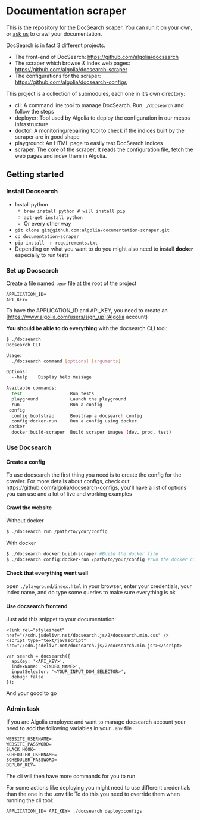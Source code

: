 # Documentation scraper

This is the repository for the DocSearch scaper. You can run it on your own, or [ask us](https://community.algolia.com/docsearch/) to crawl your documentation. 

DocSearch is in fact 3 different projects.
* The front-end of DocSearch: https://github.com/algolia/docsearch
* The scraper which browse & index web pages: https://github.com/algolia/docsearch-scraper
* The configurations for the scraper: https://github.com/algolia/docsearch-configs

This project is a collection of submodules, each one in it’s own directory:
* cli: A command line tool to manage DocSearch. Run `./docsearch` and follow the steps
* deployer: Tool used by Algolia to deploy the configuration in our mesos infrastructure
* doctor: A monitoring/repairing tool to check if the indices built by the scraper are in good shape
* playground: An HTML page to easily test DocSearch indices
* scraper: The core of the scraper. It reads the configuration file, fetch the web pages and index them in Algolia.


## Getting started

### Install Docsearch

- Install python
  - `brew install python # will install pip`
  - `apt-get install python`
  - Or every other way 
- `git clone git@github.com:algolia/documentation-scraper.git`
- `cd documentation-scraper`
- `pip install -r requirements.txt`
- Depending on what you want to do you might also need to install **docker** especially to run tests

### Set up Docsearch

Create a file named `.env` file at the root of the project

```
APPLICATION_ID=
API_KEY=
```

To have the APPLICATION_ID and API_KEY, you need to create an [https://www.algolia.com/users/sign_up](Algolia account)

**You should be able to do everything** with the docsearch CLI tool:

```sh
$ ./docsearch
Docsearch CLI

Usage:
  ./docsearch command [options] [arguments]

Options:
  --help    Display help message

Available commands:
  test                  Run tests
  playground            Launch the playground
  run                   Run a config
 config
  config:bootstrap      Boostrap a docsearch config
  config:docker-run     Run a config using docker
 docker
  docker:build-scraper  Build scraper images (dev, prod, test)
```

### Use Docsearch

#### Create a config

To use docsearch the first thing you need is to create the config for the crawler.
For more details about configs, check out https://github.com/algolia/docsearch-configs,
you'll have a list of options you can use and a lot of live and working examples

#### Crawl the website

Without docker

```sh
$ ./docsearch run /path/to/your/config
```

With docker

```sh
$ ./docsearch docker:build-scraper #Build the docker file
$ ./docsearch config:docker-run /path/to/your/config #run the docker container
```

#### Check that everything went well

open `./playground/index.html` in your browser, enter your credentials, your index name, and do type some queries
to make sure everything is ok

#### Use docsearch frontend

Just add this snippet to your documentation:

```
<link rel="stylesheet" href="//cdn.jsdelivr.net/docsearch.js/2/docsearch.min.css" />
<script type="text/javascript" src="//cdn.jsdelivr.net/docsearch.js/2/docsearch.min.js"></script>

var search = docsearch({
  apiKey: '<API_KEY>',
  indexName: '<INDEX_NAME>',
  inputSelector: '<YOUR_INPUT_DOM_SELECTOR>',
  debug: false
});
```

And your good to go

### Admin task

If you are Algolia employee and want to manage docsearch account
your need to add the following variables in your `.env` file

```
WEBSITE_USERNAME=
WEBSITE_PASSWORD=
SLACK_HOOK=
SCHEDULER_USERNAME=
SCHEDULER_PASSWORD=
DEPLOY_KEY=
```

The cli will then have more commands for you to run

For some actions like deploying you might need to use different credentials than the one in the .env file
To do this you need to override them when running the cli tool:

```
APPLICATION_ID= API_KEY= ./docsearch deploy:configs
```
